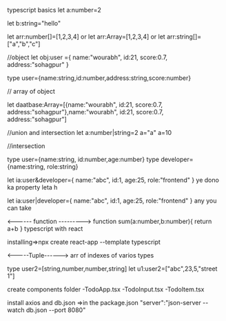 
typescript basics
let a:number=2

let b:string="hello"

let arr:number[]=[1,2,3,4]
or let arr:Array<number>=[1,2,3,4]
           or
 let arr:string[]=["a","b","c"]   

 //object
 let obj:user ={
    name:"wourabh",
    id:21,
    score:0.7,
    address:"sohagpur"
 }     

type user={name:string,id:number,address:string,score:number}

// array of object 


let daatbase:Array<user>=[{name:"wourabh",
    id:21,
    score:0.7,
    address:"sohagpur"},name:"wourabh",
    id:21,
    score:0.7,
    address:"sohagpur"]



//union and intersection
let a:number|string=2
a="a"
a=10

//intersection

type user={name:string, id:number,age:number}
type developer={name:string, role:string}

let ia:user&developer={
    name:"abc",
    id:1,
    age:25,
    role:"frontend"
}
ye dono ka  property leta h

let ia:user|developer={
    name:"abc",
    id:1,
    age:25,
    role:"frontend"
}
any you can take


<------  function --------->
function sum(a:number,b:number){
    return a+b
}
typescript with react

installing=>npx create react-app --template typescript






<-----Tuple------>
arr of indexes of varios types

type user2=[string,number,number,string]
let u1:user2=["abc",23,5,"street 1"]



create components folder
-TodoApp.tsx
-TodoInput.tsx
-TodoItem.tsx

install axios and db.json
=>in the package.json 
"server":"json-server --watch db.json --port 8080"